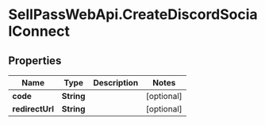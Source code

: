 # SellPassWebApi.CreateDiscordSocialConnect

## Properties

Name | Type | Description | Notes
------------ | ------------- | ------------- | -------------
**code** | **String** |  | [optional] 
**redirectUrl** | **String** |  | [optional] 


